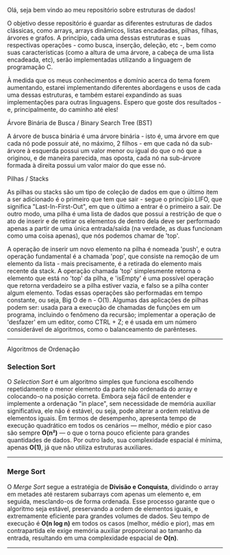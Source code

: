 Olá, seja bem vindo ao meu repositório sobre estruturas de dados!

O objetivo desse repositório é guardar as diferentes estruturas de dados clássicas, como arrays, arrays dinâmicos, listas encadeadas, pilhas, filhas, árvores e grafos.
A princípio, cada uma dessas estruturas e suas respectivas operações - como busca, inserção, deleção, etc -, bem como suas características (como a altura de uma árvore,
a cabeça de uma lista encadeada, etc), serão implementadas utilizando a linguagem de programação C.

À medida que os meus conhecimentos e domínio acerca do tema forem aumentando, estarei implementando diferentes abordagens e usos de cada uma dessas estruturas, e também 
estarei expandindo as suas implementações para outras linguagens. Espero que goste dos resultados - e, principalmente, do caminho até eles! 



Árvore Binária de Busca / Binary Search Tree (BST)

A árvore de busca binária é uma árvore binária - isto é, uma árvore em que cada nó pode possuir até, no máximo, 2 filhos - em que cada nó da sub-árvore à esquerda possui um valor menor ou igual do que o nó que a originou, e de maneira parecida, mas oposta, cada nó na sub-árvore formada à direita possui um valor maior do que esse nó. 



Pilhas / Stacks

As pilhas ou stacks são um tipo de coleção de dados em que o último item a ser adicionado é o primeiro que tem que sair - segue o princípio LIFO, que significa "Last-In-First-Out", em que o último a entrar é o primeiro a sair. De outro modo, uma pilha é uma lista de dados que possui a restrição de que o ato de inserir e de retirar os elementos de dentro dela deve ser performado apenas a partir de uma única entrada/saída (na verdade, as duas funcionam como uma coisa apenas), que nós podemos chamar de 'top'. 

A operação de inserir um novo elemento na pilha é nomeada 'push', e outra operação fundamental é a chamada 'pop', que consiste na remoção de um elemento da lista - mais precisamente, é a retirada do elemento mais recente da stack. A operação chamada 'top' simplesmente retorna o elemento que está no 'top' da pilha, e 'isEmpty' é uma possível operação que retorna verdadeiro se a pilha estiver vazia, e falso se a pilha conter algum elemento. Todas essas operações são performadas em tempo constante, ou seja, Big O de n - O(1). Algumas das aplicações de pilhas podem ser: usada para a execução de chamadas de funções em um programa, incluindo o fenômeno da recursão; implementar a operação de 'desfazer' em um editor, como CTRL + Z; e é usada em um número considerável de algoritmos, como o balanceamento de parênteses.

---

Algoritmos de Ordenação

### Selection Sort

O *Selection Sort* é um algoritmo simples que funciona escolhendo repetidamente o menor elemento da parte não ordenada do array e colocando-o na posição correta. Embora seja fácil de entender e implemente a ordenação "in place", sem necessidade de memória auxiliar significativa, ele não é estável, ou seja, pode alterar a ordem relativa de elementos iguais. Em termos de desempenho, apresenta tempo de execução quadrático em todos os cenários — melhor, médio e pior caso são sempre **O(n²)** — o que o torna pouco eficiente para grandes quantidades de dados. Por outro lado, sua complexidade espacial é mínima, apenas **O(1)**, já que não utiliza estruturas auxiliares.

---

### Merge Sort

O *Merge Sort* segue a estratégia de **Divisão e Conquista**, dividindo o array em metades até restarem subarrays com apenas um elemento e, em seguida, mesclando-os de forma ordenada. Esse processo garante que o algoritmo seja estável, preservando a ordem de elementos iguais, e extremamente eficiente para grandes volumes de dados. Seu tempo de execução é **O(n log n)** em todos os casos (melhor, médio e pior), mas em contrapartida ele exige memória auxiliar proporcional ao tamanho da entrada, resultando em uma complexidade espacial de **O(n)**.

---
